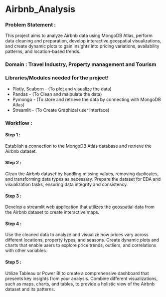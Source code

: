 # Airbnb_Analysis

### **Problem Statement :**
  This project aims to analyze Airbnb data using MongoDB Atlas, perform data cleaning and preparation, develop interactive geospatial visualizations, and create dynamic plots to gain 
  insights into pricing variations, availability patterns, and location-based trends.

### **Domain** : **Travel Industry, Property management and Tourism**

### Libraries/Modules needed for the project!
- Plotly, Seaborn - (To plot and visualize the data)
- Pandas - (To Clean and maipulate the data)
- Pymongo - (To store and retrieve the data by connecting with MongoDB Atlas)
- Streamlit - (To Create Graphical user Interface)

### Workflow :

#### Step 1 :
  Establish a connection to the MongoDB Atlas database and retrieve the Airbnb dataset. 
  
#### Step 2 : 
  Clean the Airbnb dataset by handling missing values, removing duplicates, and transforming data types as necessary. Prepare the dataset for EDA and visualization tasks, ensuring data integrity and consistency.
  
#### Step 3 :
  Develop a streamlit web application that utilizes the geospatial data from the Airbnb dataset to create interactive maps.
  
#### Step 4 :
  Use the cleaned data to analyze and visualize how prices vary across different locations, property types, and seasons. Create dynamic plots and charts that enable users to explore price trends, outliers, and correlations with other variables.
  
#### Step 5 :
  Utilize Tableau or Power BI to create a comprehensive dashboard that presents key insights from your analysis. Combine different visualizations, such as maps, charts, and tables, to provide a holistic view of the Airbnb dataset and its patterns.

